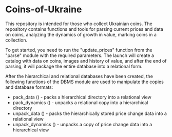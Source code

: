 # Coins-of-Ukraine
This repository is intended for those who collect Ukrainian coins. The repository contains functions and tools for parsing current prices and data on coins, analyzing the dynamics of growth in value, marking coins in a collection.

To get started, you need to run the "update_prices" function from the "parse" module with the required parameters. The launch will create a catalog with data on coins, images and history of value, and after the end of parsing, it will package the entire database into a relational form.

After the hierarchical and relational databases have been created, the following functions of the DBMS module are used to manipulate the copies and database formats:
+ pack_data () - packs a hierarchical directory into a relational view
+ pack_dynamics () - unpacks a relational copy into a hierarchical directory
+ unpack_data () - packs the hierarchically stored price change data into a relational view
+ unpack_dynamics () - unpacks a copy of price change data into a hierarchical view
